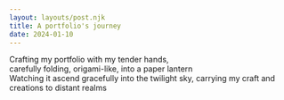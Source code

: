 ```yaml
---
layout: layouts/post.njk
title: A portfolio's journey
date: 2024-01-10
---
```

Crafting my portfolio with my tender hands,  
carefully folding, origami-like, into a paper lantern  
Watching it ascend gracefully into the twilight sky, 
carrying my craft and creations to distant realms  
